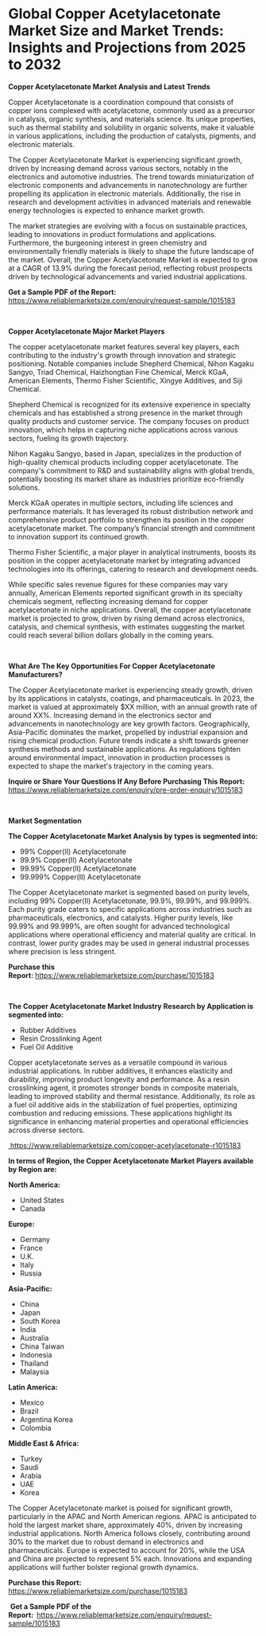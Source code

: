 <p><h1>Global Copper Acetylacetonate Market Size and Market Trends: Insights and Projections from 2025 to 2032</h1></p><p><strong>Copper Acetylacetonate Market Analysis and Latest Trends</strong></p>
<p><p>Copper Acetylacetonate is a coordination compound that consists of copper ions complexed with acetylacetone, commonly used as a precursor in catalysis, organic synthesis, and materials science. Its unique properties, such as thermal stability and solubility in organic solvents, make it valuable in various applications, including the production of catalysts, pigments, and electronic materials.</p><p>The Copper Acetylacetonate Market is experiencing significant growth, driven by increasing demand across various sectors, notably in the electronics and automotive industries. The trend towards miniaturization of electronic components and advancements in nanotechnology are further propelling its application in electronic materials. Additionally, the rise in research and development activities in advanced materials and renewable energy technologies is expected to enhance market growth.</p><p>The market strategies are evolving with a focus on sustainable practices, leading to innovations in product formulations and applications. Furthermore, the burgeoning interest in green chemistry and environmentally friendly materials is likely to shape the future landscape of the market. Overall, the Copper Acetylacetonate Market is expected to grow at a CAGR of 13.9% during the forecast period, reflecting robust prospects driven by technological advancements and varied industrial applications.</p></p>
<p><strong>Get a Sample PDF of the Report:&nbsp;</strong> <a href="https://www.reliablemarketsize.com/enquiry/request-sample/1015183?utm_campaign=2462&utm_medium=2&utm_source=Github&utm_content=ia&utm_term=17042025&utm_id=copper-acetylacetonate">https://www.reliablemarketsize.com/enquiry/request-sample/1015183</a></p>
<p>&nbsp;</p>
<p><strong>Copper Acetylacetonate Major Market Players</strong></p>
<p><p>The copper acetylacetonate market features several key players, each contributing to the industry's growth through innovation and strategic positioning. Notable companies include Shepherd Chemical, Nihon Kagaku Sangyo, Triad Chemical, Haizhongtian Fine Chemical, Merck KGaA, American Elements, Thermo Fisher Scientific, Xingye Additives, and Siji Chemical.</p><p>Shepherd Chemical is recognized for its extensive experience in specialty chemicals and has established a strong presence in the market through quality products and customer service. The company focuses on product innovation, which helps in capturing niche applications across various sectors, fueling its growth trajectory.</p><p>Nihon Kagaku Sangyo, based in Japan, specializes in the production of high-quality chemical products including copper acetylacetonate. The company's commitment to R&D and sustainability aligns with global trends, potentially boosting its market share as industries prioritize eco-friendly solutions.</p><p>Merck KGaA operates in multiple sectors, including life sciences and performance materials. It has leveraged its robust distribution network and comprehensive product portfolio to strengthen its position in the copper acetylacetonate market. The company’s financial strength and commitment to innovation support its continued growth.</p><p>Thermo Fisher Scientific, a major player in analytical instruments, boosts its position in the copper acetylacetonate market by integrating advanced technologies into its offerings, catering to research and development needs.</p><p>While specific sales revenue figures for these companies may vary annually, American Elements reported significant growth in its specialty chemicals segment, reflecting increasing demand for copper acetylacetonate in niche applications. Overall, the copper acetylacetonate market is projected to grow, driven by rising demand across electronics, catalysis, and chemical synthesis, with estimates suggesting the market could reach several billion dollars globally in the coming years.</p></p>
<p>&nbsp;</p>
<p><strong>What Are The Key Opportunities For Copper Acetylacetonate Manufacturers?</strong></p>
<p><p>The Copper Acetylacetonate market is experiencing steady growth, driven by its applications in catalysts, coatings, and pharmaceuticals. In 2023, the market is valued at approximately $XX million, with an annual growth rate of around XX%. Increasing demand in the electronics sector and advancements in nanotechnology are key growth factors. Geographically, Asia-Pacific dominates the market, propelled by industrial expansion and rising chemical production. Future trends indicate a shift towards greener synthesis methods and sustainable applications. As regulations tighten around environmental impact, innovation in production processes is expected to shape the market's trajectory in the coming years.</p></p>
<p><strong>Inquire or Share Your Questions If Any Before Purchasing This Report:</strong> <a href="https://www.reliablemarketsize.com/enquiry/pre-order-enquiry/1015183?utm_campaign=2462&utm_medium=2&utm_source=Github&utm_content=ia&utm_term=17042025&utm_id=copper-acetylacetonate">https://www.reliablemarketsize.com/enquiry/pre-order-enquiry/1015183</a></p>
<p>&nbsp;</p>
<p><strong>Market Segmentation</strong></p>
<p><strong>The Copper Acetylacetonate Market Analysis by types is segmented into:</strong></p>
<p><ul><li>99% Copper(II) Acetylacetonate</li><li>99.9% Copper(II) Acetylacetonate</li><li>99.99% Copper(II) Acetylacetonate</li><li>99.999% Copper(II) Acetylacetonate</li></ul></p>
<p><p>The Copper Acetylacetonate market is segmented based on purity levels, including 99% Copper(II) Acetylacetonate, 99.9%, 99.99%, and 99.999%. Each purity grade caters to specific applications across industries such as pharmaceuticals, electronics, and catalysts. Higher purity levels, like 99.99% and 99.999%, are often sought for advanced technological applications where operational efficiency and material quality are critical. In contrast, lower purity grades may be used in general industrial processes where precision is less stringent.</p></p>
<p><strong>Purchase this Report:&nbsp;</strong><a href="https://www.reliablemarketsize.com/purchase/1015183?utm_campaign=2462&utm_medium=2&utm_source=Github&utm_content=ia&utm_term=17042025&utm_id=copper-acetylacetonate">https://www.reliablemarketsize.com/purchase/1015183</a></p>
<p>&nbsp;</p>
<p><strong>The Copper Acetylacetonate Market Industry Research by Application is segmented into:</strong></p>
<p><ul><li>Rubber Additives</li><li>Resin Crosslinking Agent</li><li>Fuel Oil Additive</li></ul></p>
<p><p>Copper acetylacetonate serves as a versatile compound in various industrial applications. In rubber additives, it enhances elasticity and durability, improving product longevity and performance. As a resin crosslinking agent, it promotes stronger bonds in composite materials, leading to improved stability and thermal resistance. Additionally, its role as a fuel oil additive aids in the stabilization of fuel properties, optimizing combustion and reducing emissions. These applications highlight its significance in enhancing material properties and operational efficiencies across diverse sectors.</p></p>
<p><a href="https://www.reliablemarketsize.com/copper-acetylacetonate-r1015183?utm_campaign=2462&utm_medium=2&utm_source=Github&utm_content=ia&utm_term=17042025&utm_id=copper-acetylacetonate">&nbsp;https://www.reliablemarketsize.com/copper-acetylacetonate-r1015183</a></p>
<p><strong>In terms of Region, the Copper Acetylacetonate Market Players available by Region are:</strong></p>
<p>
    <p> <strong> North America: </strong>
        <ul>
            <li>United States</li>
            <li>Canada</li>
        </ul>
        </p> 
    <p> <strong> Europe: </strong>
        <ul>
            <li>Germany</li>
            <li>France</li>
            <li>U.K.</li>
            <li>Italy</li>
            <li>Russia</li>
        </ul>
        </p> 
    <p> <strong> Asia-Pacific: </strong>
        <ul>
            <li>China</li>
            <li>Japan</li>
            <li>South Korea</li>
            <li>India</li>
            <li>Australia</li>
            <li>China Taiwan</li>
            <li>Indonesia</li>
            <li>Thailand</li>
            <li>Malaysia</li>
        </ul>
        </p> 
    <p> <strong> Latin America: </strong>
        <ul>
            <li>Mexico</li>
            <li>Brazil</li>
            <li>Argentina Korea</li>
            <li>Colombia</li>
        </ul>
        </p> 
    <p> <strong> Middle East & Africa: </strong>
        <ul>
            <li>Turkey</li>
            <li>Saudi</li>
            <li>Arabia</li>
            <li>UAE</li>
            <li>Korea</li>
        </ul>
    </p>
    </p>
<p><p>The Copper Acetylacetonate market is poised for significant growth, particularly in the APAC and North American regions. APAC is anticipated to hold the largest market share, approximately 40%, driven by increasing industrial applications. North America follows closely, contributing around 30% to the market due to robust demand in electronics and pharmaceuticals. Europe is expected to account for 20%, while the USA and China are projected to represent 5% each. Innovations and expanding applications will further bolster regional growth dynamics.</p></p>
<p><strong>Purchase this Report: </strong><a href="https://www.reliablemarketsize.com/purchase/1015183?utm_campaign=2462&utm_medium=2&utm_source=Github&utm_content=ia&utm_term=17042025&utm_id=copper-acetylacetonate">https://www.reliablemarketsize.com/purchase/1015183</a></p>
<p>&nbsp;<strong>Get a Sample PDF of the Report:&nbsp;&nbsp;</strong><a href="https://www.reliablemarketsize.com/enquiry/request-sample/1015183?utm_campaign=2462&utm_medium=2&utm_source=Github&utm_content=ia&utm_term=17042025&utm_id=copper-acetylacetonate">https://www.reliablemarketsize.com/enquiry/request-sample/1015183</a></p>
<p><strong></strong></p>
<p><p></p><p></p><p></p></p>